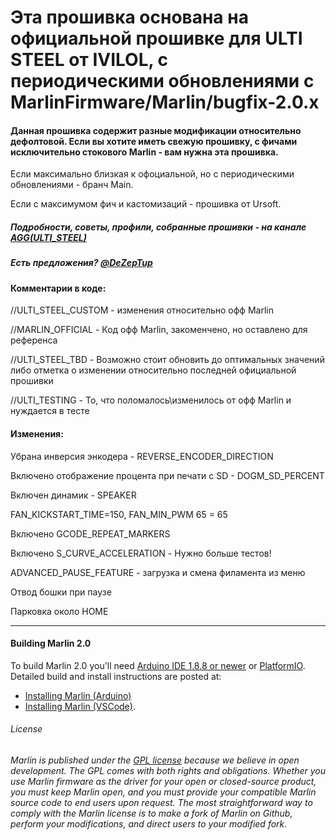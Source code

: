 # Эта прошивка основана на официальной прошивке для ULTI STEEL от IVILOL, с периодическими обновлениями с MarlinFirmware/Marlin/bugfix-2.0.x
#### Данная прошивка содержит разные модификации относительно дефолтовой. Если вы хотите иметь свежую прошивку, с фичами исключительно стокового Marlin - вам нужна эта прошивка.
Если максимально близкая к офоциальной, но с периодическими обновлениями - бранч Main.

Если с максимумом фич и кастомизаций - прошивка от Ursoft.

##### Подробности, советы, профили, собранные прошивки - на канале [AGG(ULTI_STEEL)](https://t.me/AGG_ULTI_Steel)
##### Есть предложения? [@DeZepTup](https://t.me/DeZepTup)
#### Комментарии в коде:
//ULTI_STEEL_CUSTOM - изменения относительно офф Marlin

//MARLIN_OFFICIAL - Код офф Marlin, закоменчено, но оставлено для референса

//ULTI_STEEL_TBD - Возможно стоит обновить до оптимальных значений либо отметка о изменении относительно последней официальной прошивки

//ULTI_TESTING - То, что поломалось\изменилось от офф Marlin и нуждается в тесте

#### Изменения:
Убрана инверсия энкодера - REVERSE_ENCODER_DIRECTION

Включено отображение процента при печати с SD - DOGM_SD_PERCENT

Включен динамик - SPEAKER

FAN_KICKSTART_TIME=150, FAN_MIN_PWM 65 = 65

Включено GCODE_REPEAT_MARKERS

Включено S_CURVE_ACCELERATION - Нужно больше тестов!

ADVANCED_PAUSE_FEATURE - загрузка и смена филамента из меню

Отвод бошки при паузе

Парковка около HOME

------



#### Building Marlin 2.0

To build Marlin 2.0 you'll need [Arduino IDE 1.8.8 or newer](https://www.arduino.cc/en/main/software) or [PlatformIO](http://docs.platformio.org/en/latest/ide.html#platformio-ide). Detailed build and install instructions are posted at:

  - [Installing Marlin (Arduino)](http://marlinfw.org/docs/basics/install_arduino.html)
  - [Installing Marlin (VSCode)](http://marlinfw.org/docs/basics/install_platformio_vscode.html).

###### License

###### Marlin is published under the [GPL license](/LICENSE) because we believe in open development. The GPL comes with both rights and obligations. Whether you use Marlin firmware as the driver for your open or closed-source product, you must keep Marlin open, and you must provide your compatible Marlin source code to end users upon request. The most straightforward way to comply with the Marlin license is to make a fork of Marlin on Github, perform your modifications, and direct users to your modified fork.
